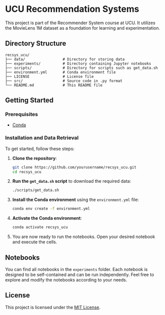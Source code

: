 
# UCU Recommendation Systems

This project is part of the Recommender System course at UCU. It utilizes the MovieLens 1M dataset as a foundation for learning and experimentation.

## Directory Structure

```plaintext
recsys_ucu/
├── data/                 # Directory for storing data
├── experiments/          # Directory containing Jupyter notebooks
├── scripts/              # Directory for scripts such as get_data.sh
├── environment.yml       # Conda environment file
├── LICENSE               # License file
├── src/                  # Source code in .py format
└── README.md             # This README file
```

## Getting Started

### Prerequisites

- [Conda](https://docs.conda.io/projects/conda/en/latest/user-guide/install/index.html)

### Installation and Data Retrieval

To get started, follow these steps:

1. **Clone the repository**:
    ```bash
    git clone https://github.com/yourusername/recsys_ucu.git
    cd recsys_ucu
    ```
2. **Run the `get_data.sh` script** to download the required data:
    ```bash
    ./scripts/get_data.sh
    ```
3. **Install the Conda environment** using the `environment.yml` file:
    ```bash
    conda env create -f environment.yml
    ```
4. **Activate the Conda environment**:
    ```bash
    conda activate recsys_ucu
    ```
5. You are now ready to run the notebooks. Open your desired notebook and execute the cells.

## Notebooks

You can find all notebooks in the `experiments` folder. Each notebook is designed to be self-contained and can be run independently. Feel free to explore and modify the notebooks according to your needs.

## License

This project is licensed under the [MIT License](LICENSE).

